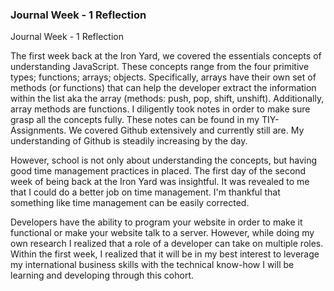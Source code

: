 ### Journal Week - 1 Reflection

Journal Week - 1 Reflection

The first week back at the Iron Yard, we covered the essentials concepts of understanding JavaScript. These concepts range from the four primitive types; functions; arrays; objects. Specifically, arrays have their own set of methods (or functions) that can help the developer extract the information within the list aka the array (methods: push, pop, shift, unshift). Additionally, array methods are functions. I diligently took notes in order to make sure grasp all the concepts fully. These notes can be found in my TIY-Assignments. We covered Github extensively and currently still are. My understanding of Github is steadily increasing by the day.

However, school is not only about understanding the concepts, but having good time management practices in placed. The first day of the second week of being back at the Iron Yard was insightful. It was revealed to me that I could do a better job on time management. I'm thankful that something like time management can be easily corrected.

Developers have the ability to program your website in order to make it functional or make your website talk to a server. However, while doing my own research I realized that a role of a developer can take on multiple roles. Within the first week, I realized that it will be in my best interest to leverage my international business skills with the technical know-how I will be learning and developing through this cohort.
